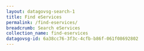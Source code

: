 ```yaml
---
layout: datagovsg-search-1
title: Find eServices
permalink: /find-eservices/
breadcrumb: Search eServices
collection_name: find-eservices
datagovsg-id: 6a38cc76-3f3c-4cfb-b86f-061f08692802
---
```

